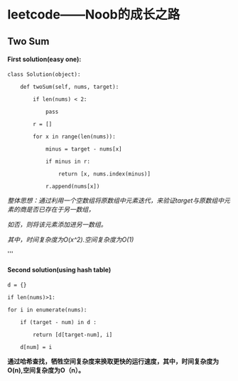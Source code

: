 # leetcode——Noob的成长之路


## Two Sum
#### First solution(easy one):
```
class Solution(object):

    def twoSum(self, nums, target):

        if len(nums) < 2:

            pass

        r = []    

        for x in range(len(nums)): 

            minus = target - nums[x]

            if minus in r:

                return [x, nums.index(minus)]

            r.append(nums[x])

```

*整体思想：通过利用一个空数组将原数组中元素迭代，来验证target与原数组中元素的商是否已存在于另一数组，*

*如否，则将该元素添加进另一数组。*

*其中，时间复杂度为O(x^2).空间复杂度为O(1)*



'''



#### Second solution(using hash table)
```
d = {}

if len(nums)>1:

for i in enumerate(nums):

    if (target - num) in d :  

        return [d[target-num], i]

    d[num] = i        
```

**通过哈希查找，牺牲空间复杂度来换取更快的运行速度，其中，时间复杂度为O(n),空间复杂度为O（n）。**
